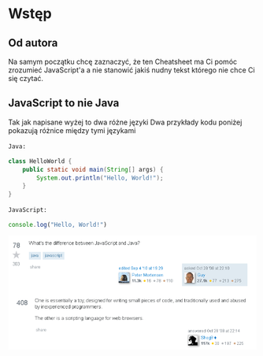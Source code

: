 # Wstęp

## Od autora

Na samym początku chcę zaznaczyć, że ten Cheatsheet ma Ci pomóc zrozumieć JavaScript'a a nie stanowić jakiś nudny tekst którego nie chce Ci się czytać.

## JavaScript to nie Java

Tak jak napisane wyżej to dwa różne języki
Dwa przykłady kodu poniżej pokazują różnice między tymi językami

`Java:`

```java
class HelloWorld {
    public static void main(String[] args) {
        System.out.println("Hello, World!"); 
    }
}
```

`JavaScript:`

```javascript
console.log("Hello, World!")
```

![meme](../Images/0.png)